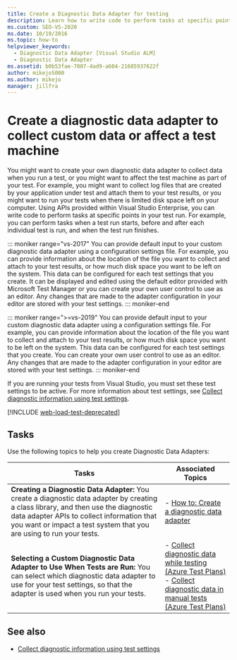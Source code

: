 ```yaml
---
title: Create a Diagnostic Data Adapter for testing
description: Learn how to write code to perform tasks at specific points in your test run by using APIs provided within Visual Studio Enterprise.
ms.custom: SEO-VS-2020
ms.date: 10/19/2016
ms.topic: how-to
helpviewer_keywords:
  - Diagnostic Data Adapter [Visual Studio ALM]
  - Diagnostic Data Adapter
ms.assetid: b0b53fae-7007-4ad9-a604-21685937622f
author: mikejo5000
ms.author: mikejo
manager: jillfra
---
```

# Create a diagnostic data adapter to collect custom data or affect a test machine

You might want to create your own diagnostic data adapter to collect data when you run a test, or you might want to affect the test machine as part of your test. For example, you might want to collect log files that are created by your application under test and attach them to your test results, or you might want to run your tests when there is limited disk space left on your computer. Using APIs provided within Visual Studio Enterprise, you can write code to perform tasks at specific points in your test run. For example, you can perform tasks when a test run starts, before and after each individual test is run, and when the test run finishes.

::: moniker range="vs-2017"
You can provide default input to your custom diagnostic data adapter using a configuration settings file. For example, you can provide information about the location of the file you want to collect and attach to your test results, or how much disk space you want to be left on the system. This data can be configured for each test settings that you create. It can be displayed and edited using the default editor provided with Microsoft Test Manager or you can create your own user control to use as an editor. Any changes that are made to the adapter configuration in your editor are stored with your test settings.
::: moniker-end

::: moniker range=">=vs-2019"
You can provide default input to your custom diagnostic data adapter using a configuration settings file. For example, you can provide information about the location of the file you want to collect and attach to your test results, or how much disk space you want to be left on the system. This data can be configured for each test settings that you create. You can create your own user control to use as an editor. Any changes that are made to the adapter configuration in your editor are stored with your test settings.
::: moniker-end

If you are running your tests from Visual Studio, you must set these test settings to be active. For more information about test settings, see [Collect diagnostic information using test settings](../test/collect-diagnostic-information-using-test-settings.md).

[!INCLUDE [web-load-test-deprecated](includes/web-load-test-deprecated.md)]

## Tasks

Use the following topics to help you create Diagnostic Data Adapters:

|Tasks|Associated Topics|
|-|-----------------------|
|**Creating a Diagnostic Data Adapter:** You create a diagnostic data adapter by creating a class library, and then use the diagnostic data adapter APIs to collect information that you want or impact a test system that you are using to run your tests.|-   [How to: Create a diagnostic data adapter](../test/how-to-create-a-diagnostic-data-adapter.md)|
|**Selecting a Custom Diagnostic Data Adapter to Use When Tests are Run:** You can select which diagnostic data adapter to use for your test settings, so that the adapter is used when you run your tests.|-   [Collect diagnostic data while testing (Azure Test Plans)](/azure/devops/test/collect-diagnostic-data?view=vsts&preserve-view=true)<br />-   [Collect diagnostic data in manual tests (Azure Test Plans)](/azure/devops/test/mtm/collect-more-diagnostic-data-in-manual-tests?view=vsts&preserve-view=true)|

## See also

- [Collect diagnostic information using test settings](../test/collect-diagnostic-information-using-test-settings.md)